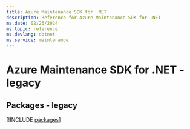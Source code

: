 ```yaml
---
title: Azure Maintenance SDK for .NET
description: Reference for Azure Maintenance SDK for .NET
ms.date: 02/26/2024
ms.topic: reference
ms.devlang: dotnet
ms.service: maintenance
---
```

# Azure Maintenance SDK for .NET - legacy
## Packages - legacy
[!INCLUDE [packages](maintenance-index.md)]